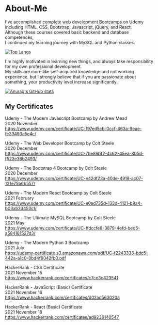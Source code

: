 # About-Me

I've accomplished complete web development Bootcamps on Udemy </br>  including HTML, CSS, Bootstrap, Javascript, jQuery, and React. </br> 
Although these courses covered basic backend and database competences, </br>  I continued my learning journey with MySQL and Python classes. </br> 

[![Top Langs](https://github-readme-stats.vercel.app/api/top-langs/?username=agiwunderlich&hide=glsl,ejs)](https://github.com/agiwunderlich/github-readme-stats)


I'm highly motivated in learning new things, and always take responsibility for my own professional development. </br> 
My skills are more like self-acquired knowledge and not working experience, but I strongly believe that if you are passionate about something, your productivity level increase significantly. 


[![Anurag's GitHub stats](https://github-readme-stats.vercel.app/api?username=agiwunderlich&show_icons=true&theme=swift)](https://github.com/agiwunderlich/github-readme-stats)



<h2>My Certificates </h2>

Udemy - The Modern Javascript Bootcamp by Andrew Mead </br> 
2020 November </br> 
https://www.udemy.com/certificate/UC-f97ed5cb-0ccf-463a-9eae-fc33493a5e4c/ </br> 

Udemy - The Web Developer Bootcamp by Colt Steele </br> 
2020 December </br> 
https://www.udemy.com/certificate/UC-7be86bf2-4c62-45ea-805d-f523e36b2493/ </br> 

Udemy - The Bootstrap 4 Bootcamp by Colt Steele </br> 
2020 December </br> 
https://www.udemy.com/certificate/UC-e42df23a-40de-4918-ac07-121e75b6b557/ </br> 

Udemy - The Modern React Bootcamp by Colt Steele </br> 
2021 February </br> 
https://www.udemy.com/certificate/UC-e0ad735d-133d-4121-b9a4-b03ab33453c1/ </br> 

Udemy - The Ultimate MySQL Bootcamp by Colt Steele </br> 
2021 May </br> 
https://www.udemy.com/certificate/UC-ffdccfe8-3879-4efd-bed5-a584181527d3/ </br> 

Udemy - The Modern Python 3 Bootcamp </br> 
2021 July </br> 
https://udemy-certificate.s3.amazonaws.com/pdf/UC-f2243333-bdc5-442a-a1c0-0bd4f9042fb0.pdf </br> 

HackerRank - CSS Certificate </br> 
2021 November 15 </br> 
https://www.hackerrank.com/certificates/c7ce3c423541 </br> 

HackerRank - JavaScript (Basic) Certificate </br> 
2021 November 16 </br> 
https://www.hackerrank.com/certificates/d02ad563020a </br> 

HackerRank - React (Basic) Certificate </br> 
2021 November 18 </br> 
https://www.hackerrank.com/certificates/ad9236140547 </br> 
